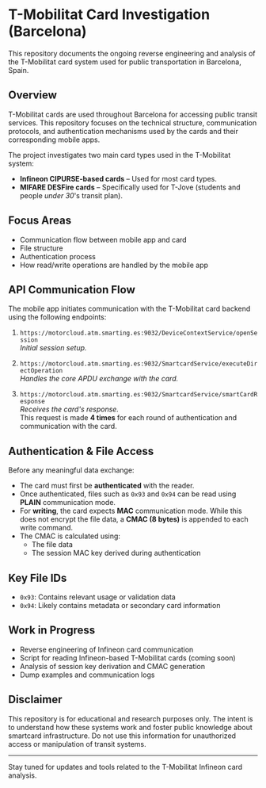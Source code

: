 # T-Mobilitat Card Investigation (Barcelona)

This repository documents the ongoing reverse engineering and analysis of the T-Mobilitat card system used for public transportation in Barcelona, Spain.

## Overview

T-Mobilitat cards are used throughout Barcelona for accessing public transit services. This repository focuses on the technical structure, communication protocols, and authentication mechanisms used by the cards and their corresponding mobile apps.

The project investigates two main card types used in the T-Mobilitat system:

- **Infineon CIPURSE-based cards** – Used for most card types.
- **MIFARE DESFire cards** – Specifically used for T-Jove (students and people *under 30*'s transit plan).

## Focus Areas

- Communication flow between mobile app and card
- File structure 
- Authentication process 
- How read/write operations are handled by the mobile app

## API Communication Flow

The mobile app initiates communication with the T-Mobilitat card backend using the following endpoints:

1. `https://motorcloud.atm.smarting.es:9032/DeviceContextService/openSession`  
   *Initial session setup.*

2. `https://motorcloud.atm.smarting.es:9032/SmartcardService/executeDirectOperation`  
   *Handles the core APDU exchange with the card.*

3. `https://motorcloud.atm.smarting.es:9032/SmartcardService/smartCardResponse`  
   *Receives the card's response.*  
   This request is made **4 times** for each round of authentication and communication with the card.

## Authentication & File Access

Before any meaningful data exchange:

- The card must first be **authenticated** with the reader.
- Once authenticated, files such as `0x93` and `0x94` can be read using **PLAIN** communication mode.
- For **writing**, the card expects **MAC** communication mode. While this does not encrypt the file data, a **CMAC (8 bytes)** is appended to each write command.
- The CMAC is calculated using:
  - The file data
  - The session MAC key derived during authentication

## Key File IDs

- `0x93`: Contains relevant usage or validation data
- `0x94`: Likely contains metadata or secondary card information

## Work in Progress

- Reverse engineering of Infineon card communication
- Script for reading Infineon-based T-Mobilitat cards (coming soon)
- Analysis of session key derivation and CMAC generation
- Dump examples and communication logs

## Disclaimer

This repository is for educational and research purposes only. The intent is to understand how these systems work and foster public knowledge about smartcard infrastructure. Do not use this information for unauthorized access or manipulation of transit systems.

---

Stay tuned for updates and tools related to the T-Mobilitat Infineon card analysis.
